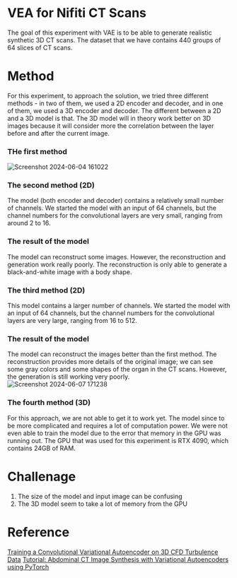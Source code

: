 # VEA for Nifiti CT Scans 
The goal of this experiment with VAE is to be able to generate realistic synthetic 3D CT scans. The dataset that we have contains 440 groups of 64 slices of CT scans. 

# Method 
For this experiment, to approach the solution, we tried three different methods - in two of them, we used a 2D encoder and decoder, and in one of them, we used a 3D encoder and decoder. The different between a 2D and a 3D model is that. The 3D model will in theory work better on 3D images because it will consider more the correlation between the layer before and after the current image. 


### THe first method
![Screenshot 2024-06-04 161022](https://github.com/tan200224/Research_Blog/assets/68765056/3c560b4a-9da1-42e5-b59d-113587b47d58)

### The second method (2D)
The model (both encoder and decoder) contains a relatively small number of channels. We started the model with an input of 64 channels, but the channel numbers for the convolutional layers are very small, ranging from around 2 to 16. 
### The result of the model
The model can reconstruct some images. However, the reconstruction and generation work really poorly. The reconstruction is only able to generate a black-and-white image with a body shape. 

### The third method (2D)
This model contains a larger number of channels. We started the model with an input of 64 channels, but the channel numbers for the convolutional layers are very large, ranging from 16 to 512.
### The result of the model
The model can reconstruct the images better than the first method. The reconstruction provides more details of the original image; we can see some gray colors and some shapes of the organ in the CT scans. However, the generation is still working very poorly.
![Screenshot 2024-06-07 171238](https://github.com/tan200224/Research_Blog/assets/68765056/6581fa00-d7a2-4c9f-92ac-4f8fd9c56bca)

### The fourth method (3D)
For this approach, we are not able to get it to work yet. The model since to be more complicated and requires a lot of computation power. We were not even able to train the model due to the error that memory in the GPU was running out. The GPU that was used for this experiment is RTX 4090, which contains 24GB of RAM. 


# Challenage
1. The size of the model and input image can be confusing
2. The 3D model seem to take a lot of memory from the GPU

# Reference
[Training a Convolutional Variational Autoencoder on 3D CFD Turbulence Data](https://medium.com/@agrija9/training-a-convolutional-variational-autoencoder-on-3d-cfd-turbulence-data-7df8e207a58f)
[Tutorial: Abdominal CT Image Synthesis with Variational Autoencoders using PyTorch](https://medium.com/miccai-educational-initiative/tutorial-abdominal-ct-image-synthesis-with-variational-autoencoders-using-pytorch-933c29bb1c90)
